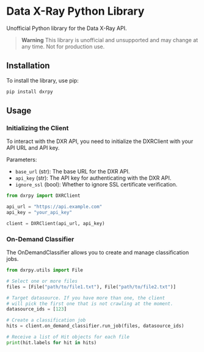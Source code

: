 # Data X-Ray Python Library

Unofficial Python library for the Data X-Ray API.

> **Warning**
> This library is unofficial and unsupported and may change at any time. Not for production use.

## Installation

To install the library, use pip:

```sh
pip install dxrpy
```

## Usage

### Initializing the Client

To interact with the DXR API, you need to initialize the DXRClient with your API URL and API key.

Parameters:

- `base_url` (str): The base URL for the DXR API.
- `api_key` (str): The API key for authenticating with the DXR API.
- `ignore_ssl` (bool): Whether to ignore SSL certificate verification.

```python
from dxrpy import DXRClient

api_url = "https://api.example.com"
api_key = "your_api_key"

client = DXRClient(api_url, api_key)
```

### On-Demand Classifier

The OnDemandClassifier allows you to create and manage classification jobs.

```python
from dxrpy.utils import File

# Select one or more files
files = [File("path/to/file1.txt"), File("path/to/file2.txt")]

# Target datasource. If you have more than one, the client
# will pick the first one that is not crawling at the moment.
datasource_ids = [123]

# Create a classification job
hits = client.on_demand_classifier.run_job(files, datasource_ids)

# Receive a list of Hit objects for each file
print(hit.labels for hit in hits)
```
